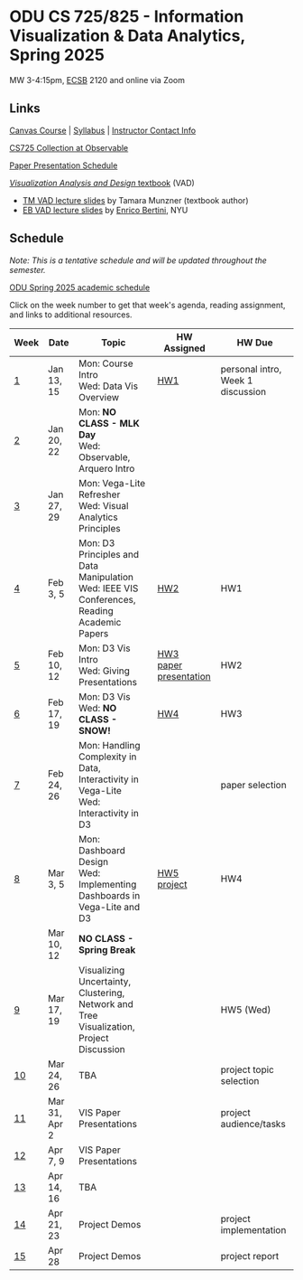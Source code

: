 # ODU CS 725/825 - Information Visualization & Data Analytics, Spring 2025

MW 3-4:15pm, [ECSB](https://odu.edu/life/buildings/buildings/ecsb) 2120 and online via Zoom

## Links

[Canvas Course](https://canvas.odu.edu/courses/177607) | [Syllabus](syllabus.md) | [Instructor Contact Info](https://canvas.odu.edu/courses/177607/pages/0-dot-2-%7C-meet-your-instructor)

[CS725 Collection at Observable](https://observablehq.com/collection/@oducs-vis/cs-725)

[Paper Presentation Schedule](https://canvas.odu.edu/courses/177607/pages/paper-presentation-schedule)

[*Visualization Analysis and Design* textbook](https://www.cs.ubc.ca/~tmm/vadbook/) (VAD)

* [TM VAD lecture slides](https://www.cs.ubc.ca/~tmm/talks.html#vadallslides) by Tamara Munzner (textbook author)
* [EB VAD lecture slides](http://bit.ly/lecture-slides-iv16) by [Enrico Bertini](http://enrico.bertini.io/), NYU

## Schedule

*Note: This is a tentative schedule and will be updated throughout the semester.*

[ODU Spring 2025 academic schedule](https://www.odu.edu/academics/calendar/spring)

Click on the week number to get that week's agenda, reading assignment, and links to additional resources.

|Week |Date|Topic|HW Assigned|HW Due|
|---|---|---|---|---|
|[1](agenda.md#week-1)|Jan 13, 15|Mon: Course Intro <br/>Wed: Data Vis Overview | [HW1](HW1-VegaLite.md) | personal intro, Week 1 discussion |
|[2](agenda.md#week-2)|Jan 20, 22|Mon: **NO CLASS - MLK Day**<br/>Wed: Observable, Arquero Intro | | |
|[3](agenda.md#week-3)|Jan 27, 29|Mon: Vega-Lite Refresher<br/>Wed: Visual Analytics Principles | |  |
|[4](agenda.md#week-4)|Feb 3,   5|Mon: D3 Principles and Data Manipulation<br/>Wed: IEEE VIS Conferences, Reading Academic Papers| [HW2](HW2-data.md) | HW1 |
|[5](agenda.md#week-5)|Feb 10, 12| Mon: D3 Vis Intro<br/>Wed: Giving Presentations | [HW3](HW3-scales.md)<br/>[paper presentation](presentation.md) | HW2 |
|[6](agenda.md#week-6)|Feb 17, 19| Mon: D3 Vis<br/>Wed: **NO CLASS - SNOW!** | [HW4](HW4-D3.md) |  HW3 |
|[7](agenda.md#week-7)|Feb 24, 26|Mon: Handling Complexity in Data, Interactivity in Vega-Lite<br/> Wed: Interactivity in D3|  | paper selection |
|[8](agenda.md#week-8)|Mar  3,  5|Mon: Dashboard Design<br/>Wed: Implementing Dashboards in Vega-Lite and D3 | [HW5](HW5-dashboard.md)<br/>[project](project.md) | HW4 |
||Mar 10, 12|**NO CLASS - Spring Break** | | |
|[9](agenda.md#week-9)|Mar 17, 19| Visualizing Uncertainty, Clustering, Network and Tree Visualization, Project Discussion| | HW5 (Wed)|
|[10](agenda.md#week-10)|Mar 24, 26|TBA | |project topic selection |
|[11](agenda.md#week-11)|  Mar 31, Apr 2|VIS Paper Presentations| | project audience/tasks  |
|[12](agenda.md#week-12)| Apr 7, 9|VIS Paper Presentations | | |
|[13](agenda.md#week-13)| Apr 14, 16|TBA| | |
|[14](agenda.md#week-14)| Apr 21, 23|Project Demos | | project implementation|
|[15](agenda.md#week-15)| Apr 28|Project Demos | | project report |
